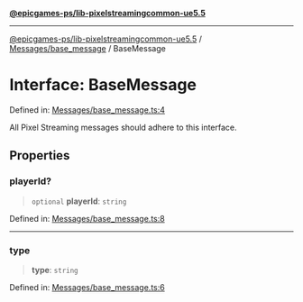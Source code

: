 [**@epicgames-ps/lib-pixelstreamingcommon-ue5.5**](../../../README.md)

***

[@epicgames-ps/lib-pixelstreamingcommon-ue5.5](../../../README.md) / [Messages/base\_message](../README.md) / BaseMessage

# Interface: BaseMessage

Defined in: [Messages/base\_message.ts:4](https://github.com/mcottontensor/PixelStreamingInfrastructure/blob/5fb85fd65be1623aae0ff7d1b463a27836d35a34/Common/src/Messages/base_message.ts#L4)

All Pixel Streaming messages should adhere to this interface.

## Properties

### playerId?

> `optional` **playerId**: `string`

Defined in: [Messages/base\_message.ts:8](https://github.com/mcottontensor/PixelStreamingInfrastructure/blob/5fb85fd65be1623aae0ff7d1b463a27836d35a34/Common/src/Messages/base_message.ts#L8)

***

### type

> **type**: `string`

Defined in: [Messages/base\_message.ts:6](https://github.com/mcottontensor/PixelStreamingInfrastructure/blob/5fb85fd65be1623aae0ff7d1b463a27836d35a34/Common/src/Messages/base_message.ts#L6)
